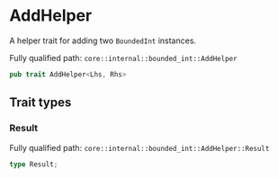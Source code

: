 # AddHelper

A helper trait for adding two `BoundedInt` instances.

Fully qualified path: `core::internal::bounded_int::AddHelper`

```rust
pub trait AddHelper<Lhs, Rhs>
```

## Trait types

### Result

Fully qualified path: `core::internal::bounded_int::AddHelper::Result`

```rust
type Result;
```


